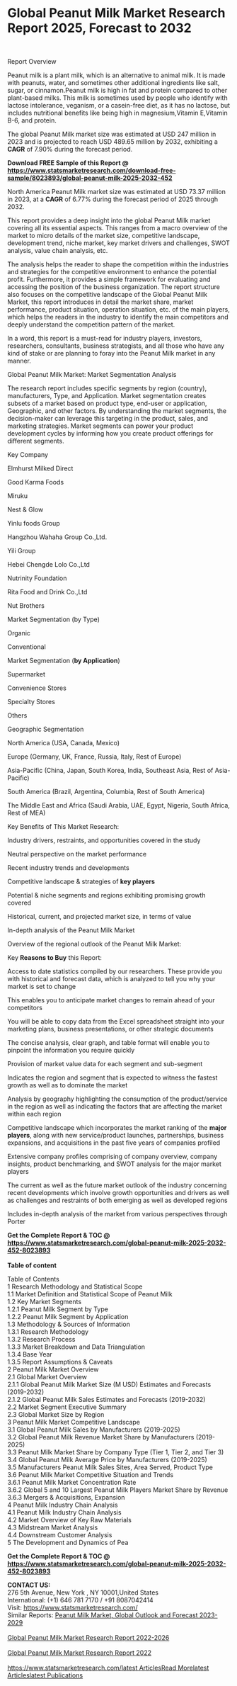 <h1>Global Peanut Milk Market Research Report 2025, Forecast to 2032</h1><br/><p>Report Overview</p><p>Peanut milk is a plant milk, which is an alternative to animal milk. It is made with peanuts, water, and sometimes other additional ingredients like salt, sugar, or cinnamon.Peanut milk is high in fat and protein compared to other plant-based milks. This milk is sometimes used by people who identify with lactose intolerance, veganism, or a casein-free diet, as it has no lactose, but includes nutritional benefits like being high in magnesium,Vitamin E,Vitamin B-6, and protein.</p><p>The global Peanut Milk market size was estimated at USD 247 million in 2023 and is projected to reach USD 489.65 million by 2032, exhibiting a <strong>CAGR</strong> of 7.90% during the forecast period.</p><p><strong>Download FREE Sample of this Report @ <a href="https://www.statsmarketresearch.com/download-free-sample/8023893/global-peanut-milk-2025-2032-452">https://www.statsmarketresearch.com/download-free-sample/8023893/global-peanut-milk-2025-2032-452</a></strong></p><p>North America Peanut Milk market size was estimated at USD 73.37 million in 2023, at a <strong>CAGR</strong> of 6.77% during the forecast period of 2025 through 2032.</p><p>This report provides a deep insight into the global Peanut Milk market covering all its essential aspects. This ranges from a macro overview of the market to micro details of the market size, competitive landscape, development trend, niche market, key market drivers and challenges, SWOT analysis, value chain analysis, etc.</p><p>The analysis helps the reader to shape the competition within the industries and strategies for the competitive environment to enhance the potential profit. Furthermore, it provides a simple framework for evaluating and accessing the position of the business organization. The report structure also focuses on the competitive landscape of the Global Peanut Milk Market, this report introduces in detail the market share, market performance, product situation, operation situation, etc. of the main players, which helps the readers in the industry to identify the main competitors and deeply understand the competition pattern of the market.</p><p>In a word, this report is a must-read for industry players, investors, researchers, consultants, business strategists, and all those who have any kind of stake or are planning to foray into the Peanut Milk market in any manner.</p><p>Global Peanut Milk Market: Market Segmentation Analysis</p><p>The research report includes specific segments by region (country), manufacturers, Type, and Application. Market segmentation creates subsets of a market based on product type, end-user or application, Geographic, and other factors. By understanding the market segments, the decision-maker can leverage this targeting in the product, sales, and marketing strategies. Market segments can power your product development cycles by informing how you create product offerings for different segments.</p><p>Key Company</p><p>Elmhurst Milked Direct</p><p>Good Karma Foods</p><p>Miruku</p><p>Nest & Glow</p><p>Yinlu foods Group</p><p>Hangzhou Wahaha Group Co.,Ltd.</p><p>Yili Group</p><p>Hebei Chengde Lolo Co.,Ltd</p><p>Nutrinity Foundation</p><p>Rita Food and Drink Co.,Ltd</p><p>Nut Brothers</p><p>Market Segmentation (by Type)</p><p>Organic</p><p>Conventional</p><p>Market Segmentation (<strong>by Application</strong>)</p><p>Supermarket</p><p>Convenience Stores</p><p>Specialty Stores</p><p>Others</p><p>Geographic Segmentation</p><p>North America (USA, Canada, Mexico)</p><p>Europe (Germany, UK, France, Russia, Italy, Rest of Europe)</p><p>Asia-Pacific (China, Japan, South Korea, India, Southeast Asia, Rest of Asia-Pacific)</p><p>South America (Brazil, Argentina, Columbia, Rest of South America)</p><p>The Middle East and Africa (Saudi Arabia, UAE, Egypt, Nigeria, South Africa, Rest of MEA)</p><p>Key Benefits of This Market Research:</p><p>Industry drivers, restraints, and opportunities covered in the study</p><p>Neutral perspective on the market performance</p><p>Recent industry trends and developments</p><p>Competitive landscape & strategies of <strong>key players</strong></p><p>Potential & niche segments and regions exhibiting promising growth covered</p><p>Historical, current, and projected market size, in terms of value</p><p>In-depth analysis of the Peanut Milk Market</p><p>Overview of the regional outlook of the Peanut Milk Market:</p><p>Key <strong>Reasons to Buy</strong> this Report:</p><p>Access to date statistics compiled by our researchers. These provide you with historical and forecast data, which is analyzed to tell you why your market is set to change</p><p>This enables you to anticipate market changes to remain ahead of your competitors</p><p>You will be able to copy data from the Excel spreadsheet straight into your marketing plans, business presentations, or other strategic documents</p><p>The concise analysis, clear graph, and table format will enable you to pinpoint the information you require quickly</p><p>Provision of market value data for each segment and sub-segment</p><p>Indicates the region and segment that is expected to witness the fastest growth as well as to dominate the market</p><p>Analysis by geography highlighting the consumption of the product/service in the region as well as indicating the factors that are affecting the market within each region</p><p>Competitive landscape which incorporates the market ranking of the <strong>major players</strong>, along with new service/product launches, partnerships, business expansions, and acquisitions in the past five years of companies profiled</p><p>Extensive company profiles comprising of company overview, company insights, product benchmarking, and SWOT analysis for the major market players</p><p>The current as well as the future market outlook of the industry concerning recent developments which involve growth opportunities and drivers as well as challenges and restraints of both emerging as well as developed regions</p><p>Includes in-depth analysis of the market from various perspectives through Porter</p><div><b>Get the Complete Report & TOC @ <a href="https://www.statsmarketresearch.com/global-peanut-milk-2025-2032-452-8023893">https://www.statsmarketresearch.com/global-peanut-milk-2025-2032-452-8023893</a></b></div><br><b>Table of content</b><p>Table of Contents<br />1 Research Methodology and Statistical Scope<br />1.1 Market Definition and Statistical Scope of Peanut Milk<br />1.2 Key Market Segments<br />1.2.1 Peanut Milk Segment by Type<br />1.2.2 Peanut Milk Segment by Application<br />1.3 Methodology & Sources of Information<br />1.3.1 Research Methodology<br />1.3.2 Research Process<br />1.3.3 Market Breakdown and Data Triangulation<br />1.3.4 Base Year<br />1.3.5 Report Assumptions & Caveats<br />2 Peanut Milk Market Overview<br />2.1 Global Market Overview<br />2.1.1 Global Peanut Milk Market Size (M USD) Estimates and Forecasts (2019-2032)<br />2.1.2 Global Peanut Milk Sales Estimates and Forecasts (2019-2032)<br />2.2 Market Segment Executive Summary<br />2.3 Global Market Size by Region<br />3 Peanut Milk Market Competitive Landscape<br />3.1 Global Peanut Milk Sales by Manufacturers (2019-2025)<br />3.2 Global Peanut Milk Revenue Market Share by Manufacturers (2019-2025)<br />3.3 Peanut Milk Market Share by Company Type (Tier 1, Tier 2, and Tier 3)<br />3.4 Global Peanut Milk Average Price by Manufacturers (2019-2025)<br />3.5 Manufacturers Peanut Milk Sales Sites, Area Served, Product Type<br />3.6 Peanut Milk Market Competitive Situation and Trends<br />3.6.1 Peanut Milk Market Concentration Rate<br />3.6.2 Global 5 and 10 Largest Peanut Milk Players Market Share by Revenue<br />3.6.3 Mergers & Acquisitions, Expansion<br />4 Peanut Milk Industry Chain Analysis<br />4.1 Peanut Milk Industry Chain Analysis<br />4.2 Market Overview of Key Raw Materials<br />4.3 Midstream Market Analysis<br />4.4 Downstream Customer Analysis<br />5 The Development and Dynamics of Pea<br><div><b>Get the Complete Report & TOC @ <a href="https://www.statsmarketresearch.com/global-peanut-milk-2025-2032-452-8023893">https://www.statsmarketresearch.com/global-peanut-milk-2025-2032-452-8023893</a></b></div></p> <b>CONTACT US:</b><br>276 5th Avenue, New York , NY 10001,United States<br>International: (+1) 646 781 7170 / +91 8087042414<br>Visit: <a href="https://www.statsmarketresearch.com/">https://www.statsmarketresearch.com/</a><br>Similar Reports: <a href="https://www.statsmarketresearch.com/global-peanut-milk-2025-2032-452-8023893">Peanut Milk Market, Global Outlook and Forecast 2023-2029</a><br/><br/><a href="https://www.statsmarketresearch.com/global-peanut-milk-2025-2032-452-8023893">Global Peanut Milk Market Research Report 2022-2026</a><br/><br/><a href="https://www.statsmarketresearch.com/global-peanut-milk-2025-2032-452-8023893">Global Peanut Milk Market Research Report 2022</a><br/><br/><a href="https://gyeongbokgung.com">https://www.statsmarketresearch.com/</a><a href="https://hallyeomaritime.com">latest Articles</a><a href="https://jingwansa.com">Read More</a><a href=https://nguoiviet.jp/">latest Articles</a><a href="https://www.intelmarketresearch.com/">latest Publications</a>